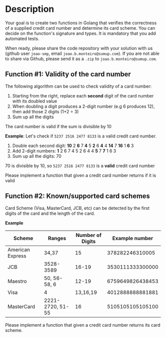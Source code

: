 # Description

Your goal is to create two functions in Golang that verifies the correctness of a supplied credit card number and determine its card scheme. You can decide on the function's signature and types. It is mandatory that you add automated tests.

When ready, please share the code repository with your solution with us (github user `joao-smp`, email `joao.b.monteiro@sumup.com`). If you are not able to share via Github, please send it as a `.zip` to `joao.b.monteiro@sumup.com`. 

## Function #1: Validity of the card number 

The following algorithm can be used to check validity of a card number:

1. Starting from the right, replace each **second** digit of the card number with its doubled value
2. When doubling a digit produces a 2-digit number (e.g 6 produces 12), then add those 2 digits (1+2 = 3)
3. Sum up all the digits

The card number is valid if the sum is divisible by 10

**Example**: Let's check if `5237 2516 2477 8133` is a valid credit card number.

1. Double each second digit: **10** 2 **6** 7 **4** 5 **2** 6 **4** 4 **14** 7 **16** 1 **6** 3
2. Add 2-digit numbers: **1** 2 6 7 4 5 2 6 4 4 **5** 7 **7** 1 6 3
3. Sum up all the digits: 70

70 is divisible by 10, so `5237 2516 2477 8133` is a **valid** credit card number

Please implement a function that given a credit card number returns if it is valid 

## Function #2: Known/supported card schemes

Card Scheme (Visa, MasterCard, JCB, etc) can be detected by the first digits of the card and the length of the card. 

**Example**

| Scheme           | Ranges           | Number of Digits | Example number   |
|---               |---               |---               |---
| American Express | 34,37            | 15               | 378282246310005  |
| JCB              | 3528-3589        | 16-19            | 3530111333300000 |
| Maestro          | 50, 56-58, 6     | 12-19            | 6759649826438453 |
| Visa             | 4                | 13,16,19         | 4012888888881881 |
| MasterCard       | 2221-2720, 51-55 | 16               | 5105105105105100 |


Please implement a function that given a credit card number returns its card scheme.